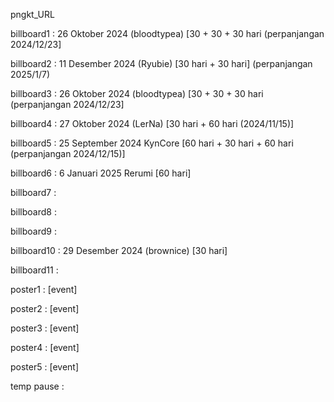 pngkt_URL


billboard1 : 26 Oktober 2024 (bloodtypea) [30 + 30 + 30 hari (perpanjangan 2024/12/23]

billboard2 : 11 Desember 2024 (Ryubie) [30 hari + 30 hari] (perpanjangan 2025/1/7)

billboard3 : 26 Oktober 2024 (bloodtypea) [30 + 30 + 30 hari (perpanjangan 2024/12/23]

billboard4 : 27 Oktober 2024 (LerNa) [30 hari + 60 hari (2024/11/15)] 

billboard5 : 25 September 2024 KynCore [60 hari + 30 hari + 60 hari (perpanjangan 2024/12/15)]

billboard6 : 6 Januari 2025 Rerumi [60 hari]

billboard7 : 

billboard8 : 

billboard9 : 

billboard10 : 29 Desember 2024 (brownice) [30 hari] 

billboard11 : 

poster1 : [event]

poster2 : [event]

poster3 : [event]

poster4 : [event]

poster5 : [event]

temp pause : 
